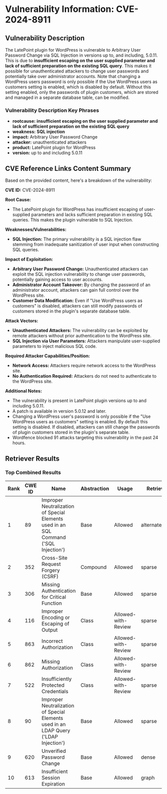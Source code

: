 # Vulnerability Information: CVE-2024-8911

## Vulnerability Description
The LatePoint plugin for WordPress is vulnerable to Arbitrary User Password Change via SQL Injection in versions up to, and including, 5.0.11. This is due to **insufficient escaping on the user supplied parameter and lack of sufficient preparation on the existing SQL query**. This makes it possible for unauthenticated attackers to change user passwords and potentially take over administrator accounts. Note that changing a WordPress users password is only possible if the Use WordPress users as customers setting is enabled, which is disabled by default. Without this setting enabled, only the passwords of plugin customers, which are stored and managed in a separate database table, can be modified.

### Vulnerability Description Key Phrases
- **rootcause:** **insufficient escaping on the user supplied parameter and lack of sufficient preparation on the existing SQL query**
- **weakness:** **SQL injection**
- **impact:** Arbitrary User Password Change
- **attacker:** unauthenticated attackers
- **product:** LatePoint plugin for WordPress
- **version:** up to and including 5.0.11

## CVE Reference Links Content Summary
Based on the provided content, here's a breakdown of the vulnerability:

**CVE ID:** CVE-2024-8911

**Root Cause:**
*   The LatePoint plugin for WordPress has insufficient escaping of user-supplied parameters and lacks sufficient preparation in existing SQL queries. This makes the plugin vulnerable to SQL Injection.

**Weaknesses/Vulnerabilities:**
*   **SQL Injection:** The primary vulnerability is a SQL injection flaw stemming from inadequate sanitization of user input when constructing SQL queries.

**Impact of Exploitation:**
*   **Arbitrary User Password Change:** Unauthenticated attackers can exploit the SQL injection vulnerability to change user passwords, potentially gaining access to user accounts.
*   **Administrator Account Takeover:** By changing the password of an administrator account, attackers can gain full control over the WordPress site.
*   **Customer Data Modification:** Even if "Use WordPress users as customers" is disabled, attackers can still modify passwords of customers stored in the plugin's separate database table.

**Attack Vectors:**
*   **Unauthenticated Attackers:** The vulnerability can be exploited by remote attackers without prior authentication to the WordPress site.
*   **SQL Injection via User Parameters:** Attackers manipulate user-supplied parameters to inject malicious SQL code.

**Required Attacker Capabilities/Position:**
*   **Network Access:** Attackers require network access to the WordPress site.
*   **No Authentication Required:** Attackers do not need to authenticate to the WordPress site.

**Additional Notes:**
*   The vulnerability is present in LatePoint plugin versions up to and including 5.0.11.
*   A patch is available in version 5.0.12 and later.
*   Changing a WordPress user's password is only possible if the "Use WordPress users as customers" setting is enabled. By default this setting is disabled. If disabled, attackers can still change the passwords of plugin customers stored in the plugin's separate table.
*   Wordfence blocked 91 attacks targeting this vulnerability in the past 24 hours.

## Retriever Results

### Top Combined Results

| Rank | CWE ID | Name | Abstraction | Usage  | Retrievers | Individual Scores |
|------|--------|------|-------------|-------|------------|-------------------|
| 1 | 89 | Improper Neutralization of Special Elements used in an SQL Command ('SQL Injection') | Base | Allowed | alternate_terms | 1.000 |
| 2 | 352 | Cross-Site Request Forgery (CSRF) | Compound | Allowed | sparse | 0.776 |
| 3 | 306 | Missing Authentication for Critical Function | Base | Allowed | sparse | 0.739 |
| 4 | 116 | Improper Encoding or Escaping of Output | Class | Allowed-with-Review | sparse | 0.733 |
| 5 | 863 | Incorrect Authorization | Class | Allowed-with-Review | sparse | 0.716 |
| 6 | 862 | Missing Authorization | Class | Allowed-with-Review | sparse | 0.702 |
| 7 | 522 | Insufficiently Protected Credentials | Class | Allowed-with-Review | sparse | 0.688 |
| 8 | 90 | Improper Neutralization of Special Elements used in an LDAP Query ('LDAP Injection') | Base | Allowed | sparse | 0.686 |
| 9 | 620 | Unverified Password Change | Base | Allowed | dense | 0.549 |
| 10 | 613 | Insufficient Session Expiration | Base | Allowed | graph | 0.002 |

